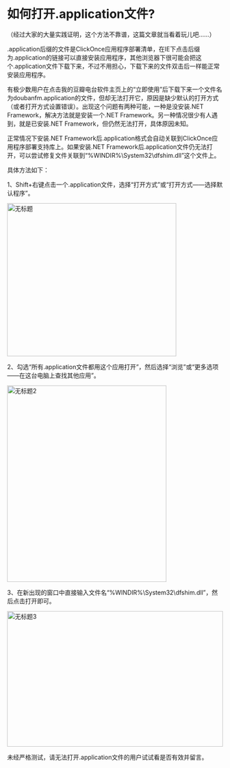 # 如何打开.application文件?

（经过大家的大量实践证明，这个方法不靠谱，这篇文章就当看着玩儿吧……）

.application后缀的文件是ClickOnce应用程序部署清单，在IE下点击后缀为.application的链接可以直接安装应用程序，其他浏览器下很可能会把这个.application文件下载下来，不过不用担心，下载下来的文件双击后一样能正常安装应用程序。

有极少数用户在点击我的豆瓣电台软件主页上的“立即使用”后下载下来一个文件名为doubanfm.application的文件，但却无法打开它，原因是缺少默认的打开方式（或者打开方式设置错误）。出现这个问题有两种可能，一种是没安装.NET Framework，解决方法就是安装一个.NET Framework。另一种情况很少有人遇到，就是已安装.NET Framework，但仍然无法打开，具体原因未知。

<!--more-->

正常情况下安装.NET Framework后.application格式会自动关联到ClickOnce应用程序部署支持库上。如果安装.NET Framework后.application文件仍无法打开，可以尝试修复文件关联到“%WINDIR%\System32\dfshim.dll”这个文件上。

具体方法如下：

1、Shift+右键点击一个.application文件，选择“打开方式”或“打开方式——选择默认程序”。

[<img style="background-image: none; padding-top: 0px; padding-left: 0px; display: inline; padding-right: 0px; border-width: 0px;" title="无标题" alt="无标题" src="http://up.kfstorm.com/blog/images/f9759a021aef_EC17/_thumb.jpg" width="395" height="357" border="0" />](http://up.kfstorm.com/blog/images/f9759a021aef_EC17/9408e2fc94c9.jpg)

2、勾选“所有.application文件都用这个应用打开”，然后选择“浏览”或“更多选项——在这台电脑上查找其他应用”。

[<img style="background-image: none; padding-top: 0px; padding-left: 0px; display: inline; padding-right: 0px; border: 0px;" title="无标题2" alt="无标题2" src="http://up.kfstorm.com/blog/images/f9759a021aef_EC17/2_thumb_3.jpg" width="372" height="458" border="0" />](http://up.kfstorm.com/blog/images/f9759a021aef_EC17/2_3.jpg)

3、在新出现的窗口中直接输入文件名“%WINDIR%\System32\dfshim.dll”，然后点击打开即可。

[<img style="background-image: none; padding-top: 0px; padding-left: 0px; display: inline; padding-right: 0px; border-width: 0px;" title="无标题3" alt="无标题3" src="http://up.kfstorm.com/blog/images/f9759a021aef_EC17/3_thumb.jpg" width="504" height="316" border="0" />](http://up.kfstorm.com/blog/images/f9759a021aef_EC17/3.jpg)

未经严格测试，请无法打开.application文件的用户试试看是否有效并留言。
